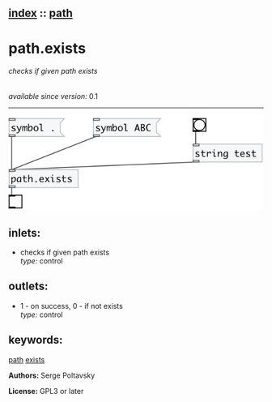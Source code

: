 [index](index.html) :: [path](category_path.html)
---

# path.exists

###### checks if given path exists

*available since version:* 0.1

---




[![example](../examples/img/path.exists.jpg)](../examples/pd/path.exists.pd)









## inlets:

* checks if given path exists<br>
_type:_ control



## outlets:

* 1 - on success, 0 - if not exists<br>
_type:_ control



## keywords:

[path](keywords/path.html)
[exists](keywords/exists.html)






**Authors:** Serge Poltavsky




**License:** GPL3 or later





